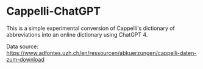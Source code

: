 # Cappelli-ChatGPT
This is a simple experimental conversion of Cappelli's dictionary of abbreviations into an online dictionary using ChatGPT 4. 

Data source: https://www.adfontes.uzh.ch/en/ressourcen/abkuerzungen/cappelli-daten-zum-download

